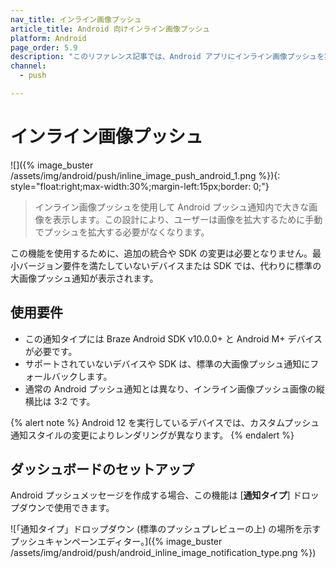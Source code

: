 ```yaml
---
nav_title: インライン画像プッシュ
article_title: Android 向けインライン画像プッシュ
platform: Android
page_order: 5.9
description: "このリファレンス記事では、Android アプリにインライン画像プッシュを実装する方法について説明します。"
channel:
  - push

---
```


# インライン画像プッシュ

![]({% image_buster /assets/img/android/push/inline_image_push_android_1.png %}){: style="float:right;max-width:30%;margin-left:15px;border: 0;"}

> インライン画像プッシュを使用して Android プッシュ通知内で大きな画像を表示します。この設計により、ユーザーは画像を拡大するために手動でプッシュを拡大する必要がなくなります。 

この機能を使用するために、追加の統合や SDK の変更は必要となりません。最小バージョン要件を満たしていないデバイスまたは SDK では、代わりに標準の大画像プッシュ通知が表示されます。

## 使用要件

- この通知タイプには Braze Android SDK v10.0.0+ と Android M+ デバイスが必要です。 
- サポートされていないデバイスや SDK は、標準の大画像プッシュ通知にフォールバックします。
- 通常の Android プッシュ通知とは異なり、インライン画像プッシュ画像の縦横比は 3:2 です。

{% alert note %}
Android 12 を実行しているデバイスでは、カスタムプッシュ通知スタイルの変更によりレンダリングが異なります。
{% endalert %}

## ダッシュボードのセットアップ

Android プッシュメッセージを作成する場合、この機能は \[**通知タイプ**] ドロップダウンで使用できます。

![「通知タイプ」ドロップダウン (標準のプッシュプレビューの上) の場所を示すプッシュキャンペーンエディター。]({% image_buster /assets/img/android/push/android_inline_image_notification_type.png %})
